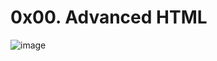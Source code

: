 # 0x00. Advanced HTML

![image](https://user-images.githubusercontent.com/106745705/235296979-512de80e-1e1d-47b8-b9bd-5daaef4b443a.png)
